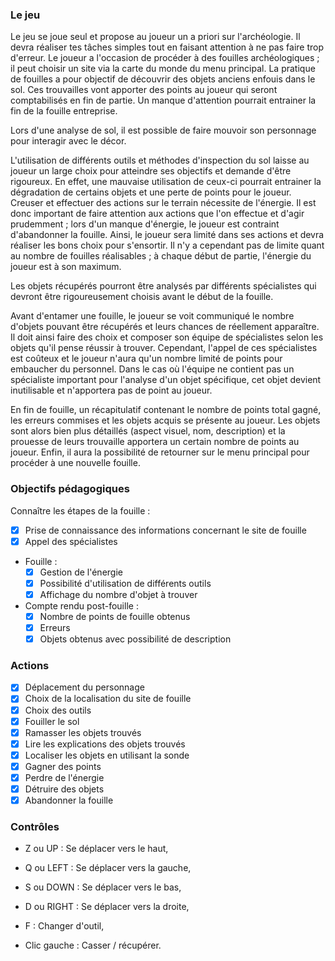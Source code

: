 ### Le jeu

Le jeu se joue seul et propose au joueur un a priori sur l'archéologie.
Il devra réaliser tes tâches simples tout en faisant attention à ne pas faire trop d'erreur.
Le joueur a l'occasion de procéder à des fouilles archéologiques ; il peut choisir un site via la carte du monde du menu principal.
La pratique de fouilles a pour objectif de découvrir des objets anciens enfouis dans le sol. Ces trouvailles vont apporter des points au joueur qui seront comptabilisés en fin de partie.
Un manque d'attention pourrait entrainer la fin de la fouille entreprise.

Lors d'une analyse de sol, il est possible de faire mouvoir son personnage pour interagir avec le décor.

L'utilisation de différents outils et méthodes d'inspection du sol laisse au joueur un large choix pour atteindre ses objectifs et demande d'être rigoureux.
En effet, une mauvaise utilisation de ceux-ci pourrait entrainer la dégradation de certains objets et une perte de points pour le joueur.
Creuser et effectuer des actions sur le terrain nécessite de l'énergie. Il est donc important de faire attention aux actions que l'on effectue et d'agir prudemment ; lors d'un manque d'énergie, le joueur est contraint d'abandonner la fouille.
Ainsi, le joueur sera limité dans ses actions et devra réaliser les bons choix pour s'ensortir.
Il n'y a cependant pas de limite quant au nombre de fouilles réalisables ; à chaque début de partie, l'énergie du joueur est à son maximum.

Les objets récupérés pourront être analysés par différents spécialistes qui devront être rigoureusement choisis avant le début de la fouille.

Avant d'entamer une fouille, le joueur se voit communiqué le nombre d'objets pouvant être récupérés et leurs chances de réellement apparaître. Il doit ainsi faire des choix et composer son équipe de spécialistes selon les objets qu'il pense réussir à trouver.
Cependant, l'appel de ces spécialistes est coûteux et le joueur n'aura qu'un nombre limité de points pour embaucher du personnel.
Dans le cas où l'équipe ne contient pas un spécialiste important pour l'analyse d'un objet spécifique, cet objet devient inutilisable et n'apportera pas de point au joueur.

En fin de fouille, un récapitulatif contenant le nombre de points total gagné, les erreurs commises et les objets acquis se présente au joueur. Les objets sont alors bien plus détaillés (aspect visuel, nom, description) et la prouesse de leurs trouvaille apportera un certain nombre de points au joueur.
Enfin, il aura la possibilité de retourner sur le menu principal pour procéder à une nouvelle fouille.

### Objectifs pédagogiques

Connaître les étapes de la fouille :
- [x] Prise de connaissance des informations concernant le site de fouille
- [x] Appel des spécialistes
- Fouille :
  - [x] Gestion de l'énergie
  - [x] Possibilité d'utilisation de différents outils
  - [x] Affichage du nombre d'objet à trouver
- Compte rendu post-fouille :
  - [x] Nombre de points de fouille obtenus
  - [x] Erreurs
  - [x] Objets obtenus avec possibilité de description

### Actions

- [x] Déplacement du personnage
- [x] Choix de la localisation du site de fouille
- [x] Choix des outils
- [x] Fouiller le sol
- [x] Ramasser les objets trouvés
- [x] Lire les explications des objets trouvés
- [x] Localiser les objets en utilisant la sonde
- [x] Gagner des points
- [x] Perdre de l'énergie
- [x] Détruire des objets
- [x] Abandonner la fouille

### Contrôles

- Z ou UP : Se déplacer vers le haut,
- Q ou LEFT : Se déplacer vers la gauche,
- S ou DOWN : Se déplacer vers le bas,
- D ou RIGHT : Se déplacer vers la droite,
- F : Changer d'outil,

- Clic gauche : Casser / récupérer.